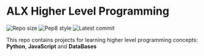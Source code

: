 # ALX Higher Level Programming

![Repo size](https://img.shields.io/github/repo-size/Codart-7/alx-higher_level_programming)
![Pep8 style](https://img.shields.io/badge/PEP8-style%20guide-purple?style=round-square)
![Latest commit](https://img.shields.io/github/last-commit/Codart-7/alx-higher_level_programming/main?style=round-square)

This repo contains projects for learning higher level programming concepts: __Python__, __JavaScript__ and __DataBases__
